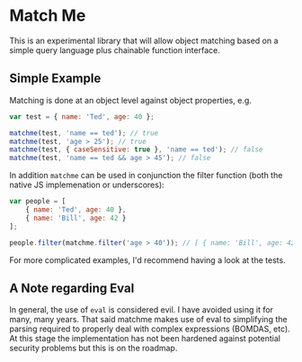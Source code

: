 # Match Me

This is an experimental library that will allow object matching based on a simple query language plus chainable function interface.  

## Simple Example

Matching is done at an object level against object properties, e.g.

```js
var test = { name: 'Ted', age: 40 };

matchme(test, 'name == ted'); // true
matchme(test, 'age > 25'); // true
matchme(test, { caseSensitive: true }, 'name == ted'); // false
matchme(test, 'name == ted && age > 45'); // false
```

In addition `matchme` can be used in conjunction the filter function (both the native JS implemenation or underscores):

```js
var people = [
    { name: 'Ted', age: 40 },
    { name: 'Bill', age: 42 }
];

people.filter(matchme.filter('age > 40')); // [ { name: 'Bill', age: 42 }]
```

For more complicated examples, I'd recommend having a look at the tests.

## A Note regarding Eval

In general, the use of `eval` is considered evil.  I have avoided using it for many, many years.  That said matchme makes use of eval to simplifying the parsing required to properly deal with complex expressions (BOMDAS, etc).  At this stage the implementation has not been hardened against potential security problems but this is on the roadmap.
